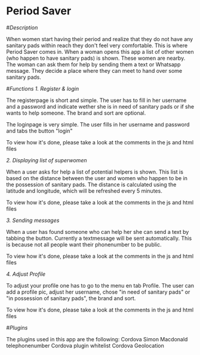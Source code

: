 # Period Saver 

#<i>Description</i>
<p>When women start having their period and realize that they do not have any sanitary pads within reach they don't feel very comfortable. This is where Period Saver comes in. When a woman opens this app a list of other women (who happen to have sanitary pads) is shown. These women are nearby. The woman can ask them for help by sending them a text or Whatsapp message. They decide a place where they can meet to hand over some sanitary pads. </p>   

#<i>Functions</i>
<i>1. Register & login</i>
<p>The registerpage is short and simple. The user has to fill in her username and a password and indicate wether she is in need of sanitary pads or if she wants to help someone. The brand and sort are optional.</p>
<p>The loginpage is very simple. The user fills in her username and password and tabs the button "login"</p>
<p>To view how it's done, please take a look at the comments in the js and html files</p>

<i>2. Displaying list of superwomen</i>
<p>When a user asks for help a list of potential helpers is shown. This list is based on the distance between the user and women who happen to be in the possession of sanitary pads. The distance is calculated using the latitude and longitude, which will be refreshed every 5 minutes.</p>
<p>To view how it's done, please take a look at the comments in the js and html files</p>

<i>3. Sending messages</i>
<p>When a user has found someone who can help her she can send a text by tabbing the button. Currently a textmessage will be sent automatically. This is because not all people want their phonenumber to be public.</p>
<p>To view how it's done, please take a look at the comments in the js and html files</p>

<i>4. Adjust Profile </i>
<p>To adjust your profile one has to go to the menu en tab Profile. The user can add a profile pic, adjust her username, chose "in need of sanitary pads" or "in possession of sanitary pads", the brand and sort.</p>
<p>To view how it's done, please take a look at the comments in the js and html files</p>

#<i>Plugins</i>
<p>The plugins used in this app are the following: 
Cordova
Simon Macdonald telephonenumber
Cordova plugin whitelist
Cordova Geolocation</p>
